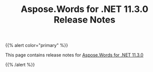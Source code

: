 ﻿---
title: Aspose.Words for .NET 11.3.0 Release Notes
description: "Aspose.Words for .NET 11.3.0 Release Notes – learn about the latest updates and fixes."
type: docs
weight: 80
url: /net/aspose-words-for-net-11-3-0-release-notes/
---

{{% alert color="primary" %}} 

This page contains release notes for [Aspose.Words for .NET 11.3.0](https://www.nuget.org/packages/Aspose.Words/11.3.0)

{{% /alert %}}
